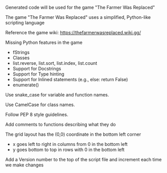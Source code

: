 Generated code will be used for the game "The Farmer Was Replaced"

The game "The Farmer Was Replaced" uses a simplified, Python-like scripting language

Reference the game wiki: https://thefarmerwasreplaced.wiki.gg/

Missing Python features in the game
  - fStrings
  - Classes
  - list.reverse, list.sort, list.index, list.count
  - Support for Docstrings
  - Support for Type hinting
  - Support for Inlined statements (e.g., else: return False)
  - enumerate()

Use snake_case for variable and function names.

Use CamelCase for class names.

Follow PEP 8 style guidelines.

Add comments to functions describing what they do

The grid layout has the (0,0) coordinate in the bottom left corner
  - x goes left to right in columns from 0 in the bottom left
  - y goes bottom to top in rows with 0 in the bottom left

Add a Version number to the top of the script file and increment each time we make changes